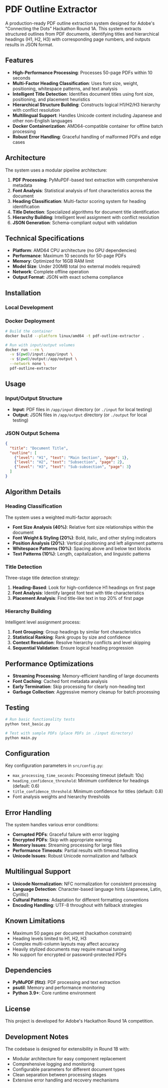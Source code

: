 # PDF Outline Extractor

A production-ready PDF outline extraction system designed for Adobe's "Connecting the Dots" Hackathon Round 1A. This system extracts structured outlines from PDF documents, identifying titles and hierarchical headings (H1, H2, H3) with corresponding page numbers, and outputs results in JSON format.

## Features

- **High-Performance Processing**: Processes 50-page PDFs within 10 seconds
- **Multi-Factor Heading Classification**: Uses font size, weight, positioning, whitespace patterns, and text analysis
- **Intelligent Title Detection**: Identifies document titles using font size, positioning, and placement heuristics
- **Hierarchical Structure Building**: Constructs logical H1/H2/H3 hierarchy with conflict resolution
- **Multilingual Support**: Handles Unicode content including Japanese and other non-English languages
- **Docker Containerization**: AMD64-compatible container for offline batch processing
- **Robust Error Handling**: Graceful handling of malformed PDFs and edge cases

## Architecture

The system uses a modular pipeline architecture:

1. **PDF Processing**: PyMuPDF-based text extraction with comprehensive metadata
2. **Font Analysis**: Statistical analysis of font characteristics across the document
3. **Heading Classification**: Multi-factor scoring system for heading identification
4. **Title Detection**: Specialized algorithms for document title identification
5. **Hierarchy Building**: Intelligent level assignment with conflict resolution
6. **JSON Generation**: Schema-compliant output with validation

## Technical Specifications

- **Platform**: AMD64 CPU architecture (no GPU dependencies)
- **Performance**: Maximum 10 seconds for 50-page PDFs
- **Memory**: Optimized for 16GB RAM limit
- **Model Size**: Under 200MB total (no external models required)
- **Network**: Complete offline operation
- **Output Format**: JSON with exact schema compliance

## Installation

### Local Development

### Docker Deployment

```bash
# Build the container
docker build --platform linux/amd64 -t pdf-outline-extractor .

# Run with input/output volumes
docker run --rm \
  -v $(pwd)/input:/app/input \
  -v $(pwd)/output:/app/output \
  --network none \
  pdf-outline-extractor
```

## Usage

### Input/Output Structure

- **Input**: PDF files in `/app/input` directory (or `./input` for local testing)
- **Output**: JSON files in `/app/output` directory (or `./output` for local testing)

### JSON Output Schema

```json
{
  "title": "Document Title",
  "outline": [
    {"level": "H1", "text": "Main Section", "page": 1},
    {"level": "H2", "text": "Subsection", "page": 2},
    {"level": "H3", "text": "Sub-subsection", "page": 3}
  ]
}
```

## Algorithm Details

### Heading Classification

The system uses a weighted multi-factor approach:

- **Font Size Analysis (40%)**: Relative font size relationships within the document
- **Font Weight & Styling (20%)**: Bold, italic, and other styling indicators
- **Position Analysis (20%)**: Vertical positioning and left alignment patterns
- **Whitespace Patterns (10%)**: Spacing above and below text blocks
- **Text Patterns (10%)**: Length, capitalization, and linguistic patterns

### Title Detection

Three-stage title detection strategy:

1. **Heading-Based**: Look for high-confidence H1 headings on first page
2. **Font Analysis**: Identify largest font text with title characteristics
3. **Placement Analysis**: Find title-like text in top 20% of first page

### Hierarchy Building

Intelligent level assignment process:

1. **Font Grouping**: Group headings by similar font characteristics
2. **Statistical Ranking**: Rank groups by size and confidence
3. **Context Resolution**: Resolve hierarchy conflicts and level skipping
4. **Sequential Validation**: Ensure logical heading progression

## Performance Optimizations

- **Streaming Processing**: Memory-efficient handling of large documents
- **Font Caching**: Cached font metadata analysis
- **Early Termination**: Skip processing for clearly non-heading text
- **Garbage Collection**: Aggressive memory cleanup for batch processing

## Testing

```bash
# Run basic functionality tests
python test_basic.py

# Test with sample PDFs (place PDFs in ./input directory)
python main.py
```

## Configuration

Key configuration parameters in `src/config.py`:

- `max_processing_time_seconds`: Processing timeout (default: 10s)
- `heading_confidence_threshold`: Minimum confidence for headings (default: 0.6)
- `title_confidence_threshold`: Minimum confidence for titles (default: 0.8)
- Font analysis weights and hierarchy thresholds

## Error Handling

The system handles various error conditions:

- **Corrupted PDFs**: Graceful failure with error logging
- **Encrypted PDFs**: Skip with appropriate warning
- **Memory Issues**: Streaming processing for large files
- **Performance Timeouts**: Partial results with timeout handling
- **Unicode Issues**: Robust Unicode normalization and fallback

## Multilingual Support

- **Unicode Normalization**: NFC normalization for consistent processing
- **Language Detection**: Character-based language hints (Japanese, Latin, Cyrillic)
- **Cultural Patterns**: Adaptation for different formatting conventions
- **Encoding Handling**: UTF-8 throughout with fallback strategies

## Known Limitations

- Maximum 50 pages per document (hackathon constraint)
- Heading levels limited to H1, H2, H3
- Complex multi-column layouts may affect accuracy
- Heavily stylized documents may require manual tuning
- No support for encrypted or password-protected PDFs

## Dependencies

- **PyMuPDF (fitz)**: PDF processing and text extraction
- **psutil**: Memory and performance monitoring
- **Python 3.9+**: Core runtime environment

## License

This project is developed for Adobe's Hackathon Round 1A competition.

## Development Notes

The codebase is designed for extensibility in Round 1B with:

- Modular architecture for easy component replacement
- Comprehensive logging and monitoring
- Configurable parameters for different document types
- Clean separation between processing stages
- Extensive error handling and recovery mechanisms

